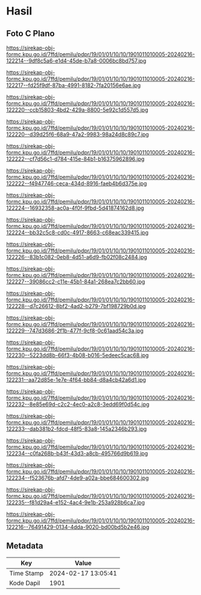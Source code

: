 # Hasil

## Foto C Plano

https://sirekap-obj-formc.kpu.go.id/7ffd/pemilu/pdpr/19/01/01/10/10/1901011010005-20240216-122214--9df8c5a6-e1d4-45de-b7a8-0006bc8bd757.jpg

https://sirekap-obj-formc.kpu.go.id/7ffd/pemilu/pdpr/19/01/01/10/10/1901011010005-20240216-122217--fd25f9df-87ba-4991-8182-7fa20156e6ae.jpg

https://sirekap-obj-formc.kpu.go.id/7ffd/pemilu/pdpr/19/01/01/10/10/1901011010005-20240216-122220--ccb15803-4bd2-429a-8800-5e92c1d557d5.jpg

https://sirekap-obj-formc.kpu.go.id/7ffd/pemilu/pdpr/19/01/01/10/10/1901011010005-20240216-122220--d39d25f6-68a9-47a2-9983-98a24d8c89c7.jpg

https://sirekap-obj-formc.kpu.go.id/7ffd/pemilu/pdpr/19/01/01/10/10/1901011010005-20240216-122222--cf7d56c1-d784-415e-84b1-b16375962896.jpg

https://sirekap-obj-formc.kpu.go.id/7ffd/pemilu/pdpr/19/01/01/10/10/1901011010005-20240216-122222--f4947746-ceca-434d-8916-faeb4b6d375e.jpg

https://sirekap-obj-formc.kpu.go.id/7ffd/pemilu/pdpr/19/01/01/10/10/1901011010005-20240216-122224--16932358-ac0a-4f0f-9fbd-5d41874162d8.jpg

https://sirekap-obj-formc.kpu.go.id/7ffd/pemilu/pdpr/19/01/01/10/10/1901011010005-20240216-122224--bb32c5c8-cd0c-4917-8663-c68eac339415.jpg

https://sirekap-obj-formc.kpu.go.id/7ffd/pemilu/pdpr/19/01/01/10/10/1901011010005-20240216-122226--83b1c082-0eb8-4d51-a6d9-fb02f08c2484.jpg

https://sirekap-obj-formc.kpu.go.id/7ffd/pemilu/pdpr/19/01/01/10/10/1901011010005-20240216-122227--39086cc2-c11e-45b1-84a1-268ea7c2bb60.jpg

https://sirekap-obj-formc.kpu.go.id/7ffd/pemilu/pdpr/19/01/01/10/10/1901011010005-20240216-122228--d7c26612-8bf2-4ad2-b279-7bf198729b0d.jpg

https://sirekap-obj-formc.kpu.go.id/7ffd/pemilu/pdpr/19/01/01/10/10/1901011010005-20240216-122229--747d3686-2f1b-477f-9cf8-0c61aad54c3a.jpg

https://sirekap-obj-formc.kpu.go.id/7ffd/pemilu/pdpr/19/01/01/10/10/1901011010005-20240216-122230--5223dd8b-66f3-4b08-b016-5edeec5cac68.jpg

https://sirekap-obj-formc.kpu.go.id/7ffd/pemilu/pdpr/19/01/01/10/10/1901011010005-20240216-122231--aa72d85e-1e7e-4f64-bb84-d8a4cb42a6d1.jpg

https://sirekap-obj-formc.kpu.go.id/7ffd/pemilu/pdpr/19/01/01/10/10/1901011010005-20240216-122232--8e85e69d-c2c2-4ec0-a2c8-3edd69f0d54c.jpg

https://sirekap-obj-formc.kpu.go.id/7ffd/pemilu/pdpr/19/01/01/10/10/1901011010005-20240216-122233--dab381b2-fdcd-48f5-83a8-145a2346b293.jpg

https://sirekap-obj-formc.kpu.go.id/7ffd/pemilu/pdpr/19/01/01/10/10/1901011010005-20240216-122234--c0fa268b-b43f-43d3-a8cb-495766d9b619.jpg

https://sirekap-obj-formc.kpu.go.id/7ffd/pemilu/pdpr/19/01/01/10/10/1901011010005-20240216-122234--f523676b-afd7-4de9-a02a-bbe684600302.jpg

https://sirekap-obj-formc.kpu.go.id/7ffd/pemilu/pdpr/19/01/01/10/10/1901011010005-20240216-122235--f81d29a4-e152-4ac4-9e1b-253a928b6ca7.jpg

https://sirekap-obj-formc.kpu.go.id/7ffd/pemilu/pdpr/19/01/01/10/10/1901011010005-20240216-122216--76491429-0134-4dda-9020-bd00bd5b2e46.jpg


## Metadata

| Key        | Value               |
| ---------- | ------------------- |
| Time Stamp | 2024-02-17 13:05:41 |
| Kode Dapil | 1901                |



